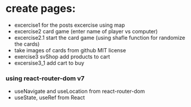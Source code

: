 

# create pages:

- excercise1  for the posts excercise using map 
- excercise2   card game (enter name of player vs computer)
 - excercise2.1 start the card game (using shafle function for randomize the cards)
 - take images of cards from github MIT license
- exercise3  svShop add products to cart 
 - excersise3_1 add cart to buy



### using react-router-dom v7
- useNavigate and useLocation from react-router-dom 
- useState, useRef from React 

